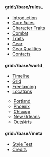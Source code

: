 #### grid://base/rules_

- [Introduction](index)
- [Core Rules](core_rules)
- [Character Traits](traits)
- [Combat](combat)
- [Traits](traits)
- [Gear](gear)
- [Gear Qualities](gear_qualities)
- [Contacts](contacts)

#### grid://base/world_
<div markdown="1" style="margin-left:px">

- [Timeline](timeline)
- [Grid](grid)
- [Freelancing](freelancing)
- [Locations](locations)<div markdown="1" style="margin-left:-20px">
  - [Portland](portland)
  - [Phoenix](phoenix)
  - [Chicago](chicago)
  - [New Orleans](new_orleans)
  - [Outskirts](outskirts)

</div>
</div>

#### grid://base//meta_

- [Style Test](style_test)
- [Credits](_attribution)


